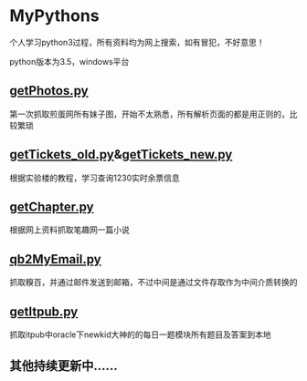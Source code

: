 # MyPythons
个人学习python3过程，所有资料均为网上搜索，如有冒犯，不好意思！


python版本为3.5，windows平台

## [getPhotos.py](https://github.com/wangy1b/MyPythons/getPhotos.py)
第一次抓取煎蛋网所有妹子图，开始不太熟悉，所有解析页面的都是用正则的，比较繁琐


## [getTickets_old.py](https://github.com/wangy1b/MyPythons/getTickets_old.py)&[getTickets_new.py](https://github.com/wangy1b/MyPythons/getTickets_new.py)
根据实验楼的教程，学习查询1230实时余票信息

## [getChapter.py](https://github.com/wangy1b/MyPythons/getChapter.py)
根据网上资料抓取笔趣网一篇小说


## [qb2MyEmail.py](https://github.com/wangy1b/MyPythons/qb2MyEmail.py)
抓取糗百，并通过邮件发送到邮箱，不过中间是通过文件存取作为中间介质转换的


## [getItpub.py](https://github.com/wangy1b/MyPythons/getItpub.py)
抓取itpub中oracle下newkid大神的的每日一题模块所有题目及答案到本地


## 其他持续更新中......
